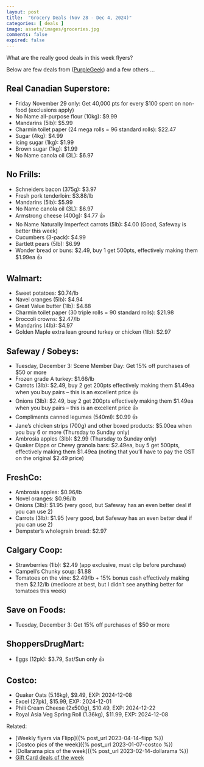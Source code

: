 ```yaml
---
layout: post
title:  "Grocery Deals (Nov 28 - Dec 4, 2024)"
categories: [ deals ]
image: assets/images/groceries.jpg
comments: false
expired: false
---
```


What are the really good deals in this week flyers?

Below are few deals from ([PurpleGeek](https://www.reddit.com/user/PurpleGeek/)) and a few others ...

## Real Canadian Superstore:
<!-- &#128077; -->
- Friday November 29 only: Get 40,000 pts for every $100 spent on non-food (exclusions apply)
- No Name all-purpose flour (10kg): $9.99
- Mandarins (5lb): $5.99
- Charmin toilet paper (24 mega rolls = 96 standard rolls): $22.47
- Sugar (4kg): $4.99
- Icing sugar (1kg): $1.99
- Brown sugar (1kg): $1.99
- No Name canola oil (3L): $6.97


## No Frills:
- Schneiders bacon (375g): $3.97
- Fresh pork tenderloin: $3.88/lb
- Mandarins (5lb): $5.99
- No Name canola oil (3L): $6.97
- Armstrong cheese (400g): $4.77  &#128077; 
- No Name Naturally Imperfect carrots (5lb): $4.00 (Good, Safeway is better this week)
- Cucumbers (3-pack): $4.99
- Bartlett pears (5lb): $6.99
- Wonder bread or buns: $2.49, buy 1 get 500pts, effectively making them $1.99ea  &#128077; 

## Walmart:
- Sweet potatoes: $0.74/lb
- Navel oranges (5lb): $4.94
- Great Value butter (1lb): $4.88
- Charmin toilet paper (30 triple rolls = 90 standard rolls): $21.98
- Broccoli crowns: $2.47/lb
- Mandarins (4lb): $4.97
- Golden Maple extra lean ground turkey or chicken (1lb): $2.97

## Safeway / Sobeys:
- Tuesday, December 3: Scene Member Day: Get 15% off purchases of $50 or more
- Frozen grade A turkey: $1.66/lb
- Carrots (3lb): $2.49, buy 2 get 200pts effectively making them $1.49ea when you buy pairs – this is an excellent price   &#128077; 
- Onions (3lb): $2.49, buy 2 get 200pts effectively making them $1.49ea when you buy pairs – this is an excellent price  &#128077; 
- Compliments canned legumes (540ml): $0.99  &#128077; 
- Jane’s chicken strips (700g) and other boxed products: $5.00ea when you buy 6 or more (Thursday to Sunday only)
- Ambrosia apples (3lb): $2.99 (Thursday to Sunday only)
- Quaker Dipps or Chewy granola bars: $2.49ea, buy 5 get 500pts, effectively making them $1.49ea (noting that you’ll have to pay the GST on the original $2.49 price)

## FreshCo:
- Ambrosia apples: $0.96/lb
- Novel oranges: $0.96/lb
- Onions (3lb): $1.95 (very good, but Safeway has an even better deal if you can use 2)
- Carrots (3lb): $1.95 (very good, but Safeway has an even better deal if you can use 2)
- Dempster’s wholegrain bread: $2.97

## Calgary Coop:
- Strawberries (1lb): $2.49 (app exclusive, must clip before purchase)
- Campell’s Chunky soup: $1.88
- Tomatoes on the vine: $2.49/lb + 15% bonus cash effectively making them $2.12/lb (mediocre at best, but I didn’t see anything better for tomatoes this week)

## Save on Foods:
- Tuesday, December 3: Get 15% off purchases of $50 or more

## ShoppersDrugMart:
- Eggs (12pk): $3.79, Sat/Sun only &#128077;
<!-- - NN (1kg) or Blue Menu (750g) Peanut Butter: $3.99, Sat/Sun only &#128077; -->

## Costco:
- Quaker Oats (5.16kg), $9.49, EXP: 2024-12-08
- Excel (27pk), $15.99, EXP: 2024-12-01
- Phili Cream Cheese (2x500g), $10.49, EXP: 2024-12-22
- Royal Asia Veg Spring Roll (1.36kg), $11.99, EXP: 2024-12-08

Related:
 - [Weekly flyers via Flipp]({% post_url 2023-04-14-flipp %})
 - [Costco pics of the week]({% post_url 2023-01-07-costco %})
 - [Dollarama pics of the week]({% post_url 2023-02-14-dollarama %})
 - [Gift Card deals of the week](https://forums.redflagdeals.com/various-retailers-gift-cards-deals-discounts-2024-2666408)

 